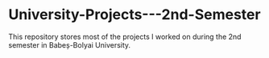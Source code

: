 # University-Projects---2nd-Semester
This repository stores most of the projects I worked on during the 2nd semester in Babeș-Bolyai University.
